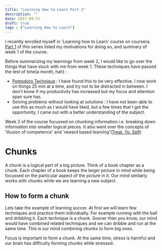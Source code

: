 ```yaml
---
title: "Learning How to Learn Part 2"
description: ""
date: 2017-09-21
draft: true
tags : ["Learning How to Learn"]
---
```


I recently enrolled myself in 'Learning how to Learn' course on coursera. [Part 1](../learning-how-to-learn-1) of this series listed my motivations for doing so, and summary of week 1 of the course.

Before summarizing my learnings from week 2, I would like to go over the things that have stuck with me from week 1. These techniques have passed the test of time(a month, hah) :

* [Pomodoro Technique][1] :  I have found this to be very effective. I now work on things 25 min at a time, and try not to be distracted in between. I don't know if my productivity has increased but my focus and attention span sure has. 
* Solving problems without looking at solutions : I have not been able to use this as much as I would have liked, but a few times that I got the opportunity, I came out with a better understanding of the subject.

Week 2 of the course focussed on chunking information i.e. breaking down information into smaller logical pieces. It also went over the concepts of 'illusion of competence' and 'reward based learning'([Treat. Yo. Self][2])

# Chunks

A chunk is a logical part of a big picture. Think of a book chapter as a chunk. Each chapter of a book keeps the larger picture in mind while being focussed on the particular aspect of the picture in it. Our mind similarly works with chunks while we are learning a new subject. 

## How to form a chunk

Lets take the example of learning soccer. At first we will learn few techniques and practice them individually. For example running with the ball and dribbling it. Each technique is a chunk. Sooner than you know, our mind would have combined related techniques and we can dribble and run at the same time. This is our mind combining chunks to form big ones. 

Focus is important to form a chunk. At the same time, stress is harmful and our brain has difficulty forming chunks while stressed.   





[1]:https://en.wikipedia.org/wiki/Pomodoro_Technique
[2]:https://www.youtube.com/watch?v=ZsABTmT1_M0